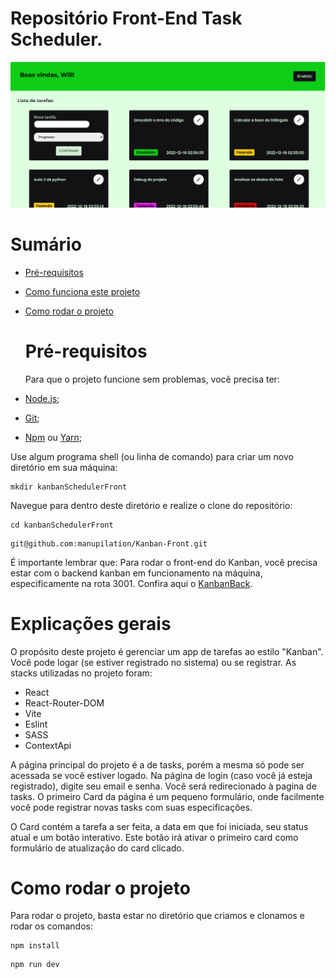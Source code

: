 # Repositório Front-End Task Scheduler.

![Página principal de Tasks](./images/TelaPrincipal.png)

# Sumário

- [Pré-requisitos](#pré-requisitos)
- [Como funciona este projeto](#explicações-gerais)
- [Como rodar o projeto](#como-rodar-o-projeto)


  
  # Pré-requisitos
  
  Para que o projeto funcione sem problemas, você precisa ter:
  
- [Node.js](https://docs.npmjs.com/downloading-and-installing-node-js-and-npm);
- [Git](https://git-scm.com/book/pt-br/v2/Come%C3%A7ando-Instalando-o-Git);
- [Npm](https://docs.npmjs.com/downloading-and-installing-node-js-and-npm) ou [Yarn](https://yarnpkg.com/getting-started/install);

Use algum programa shell (ou linha de comando) para criar um novo diretório em sua máquina:

```
mkdir kanbanSchedulerFront
```

Navegue para dentro deste diretório e realize o clone do repositório:

```
cd kanbanSchedulerFront
```

```
git@github.com:manupilation/Kanban-Front.git
```

É importante lembrar que:
Para rodar o front-end do Kanban, você precisa estar com o backend kanban em funcionamento na máquina, especificamente na rota 3001.
Confira aqui o [KanbanBack](https://github.com/manupilation/Kanban-Backend).

# Explicações gerais

O propósito deste projeto é gerenciar um app de tarefas ao estilo "Kanban". Você pode logar (se estiver registrado no sistema) ou se registrar.
As stacks utilizadas no projeto foram:

- React
- React-Router-DOM
- Vite
- Eslint
- SASS
- ContextApi


A página principal do projeto é a de tasks, porém a mesma só pode ser acessada se você estiver logado. Na página de login (caso você já esteja registrado),
digite seu email e senha.
Você será redirecionado à pagina de tasks. O primeiro Card da página é um pequeno formulário, onde facilmente você pode registrar novas tasks com suas
especificações.

O Card contém a tarefa a ser feita, a data em que foi iniciada, seu status atual e um botão interativo. Este botão irá ativar o primeiro card como formulário
de atualização do card clicado.

     
# Como rodar o projeto
     
 Para rodar o projeto, basta estar no diretório que criamos e clonamos e rodar os comandos:
```
npm install
```
     
```
npm run dev
```
